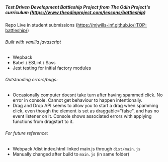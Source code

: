 ##### Test Driven Development Battleship Project from The Odin Project's curriculum (https://www.theodinproject.com/lessons/battleship)

Repo Live in student submissions (https://mjwills-inf.github.io/-TOP-battleship/)

###### Built with vanilla javascript
- Wepback
- Babel / ESLint / Sass
- Jest testing for initial factory modules 

###### Outstanding errors/bugs:
- Occasionally computer doesnt take turn after having spammed click. No error in console. Cannot get behaviour to happen intentionally.
- Drag and Drop API seems to allow you to start a drag when spamming click, even though the element is set as draggable="false", and has no event listener on it. Console shows associated errors with applying functions from dragstart to it.

###### For future reference:
- Webpack /dist index.html linked main.js through `dist/main.js`
- Manually changed after build to `main.js` (in same folder)